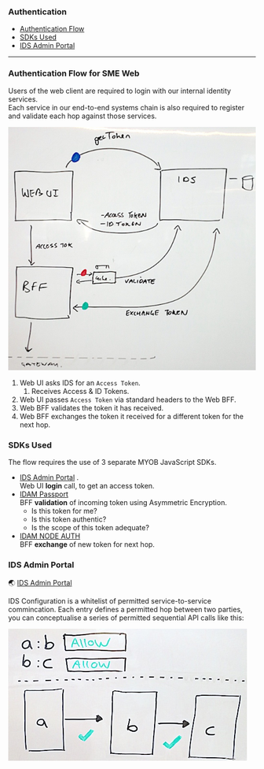 ### Authentication

* [Authentication Flow](#authentication-flow-for-sme-web) 
* [SDKs Used](#sdks-used)
* [IDS Admin Portal](#ids-admin-portal)

---

### Authentication Flow for SME Web

Users of the web client are required to login with our internal identity services.  
Each service in our end-to-end systems chain is also required to register and validate each hop against those services.

![auth flow diagram](images/authentication-flow.jpg)

1. Web UI asks IDS for an `Access Token`.  
    1. Receives Access & ID Tokens.
2. Web UI passes `Access Token` via standard headers to the Web BFF.
3. Web BFF validates the token it has received.
4. Web BFF exchanges the token it received for a different token for the next hop.

### SDKs Used

The flow requires the use of 3 separate MYOB JavaScript SDKs.

- [IDS Admin Portal] .  
  Web UI **login** call, to get an access token.
- [IDAM Passport]   
  BFF **validation** of incoming token using Asymmetric  Encryption.
     - Is this token for me?
     - Is this token authentic?
     - Is the scope of this token adequate?
- [IDAM NODE AUTH]   
  BFF **exchange** of new token for next hop.

### IDS Admin Portal

:earth_asia: [IDS Admin Portal]

IDS Configuration is a whitelist of permitted service-to-service commincation.
Each entry defines a permitted hop between two parties, you can conceptualise a series of permitted sequential API calls like this:

![ids admin entries](images/ids-admin-entry.jpg)

[IDS Admin Portal]: https://sit-admin.account.myob.com
[IDAM JS Auth]: https://github.com/MYOB-Technology/idam-js-auth-sdk
[IDAM Passport]: https://github.com/MYOB-Technology/idam-passport-auth-sdk
[IDAM Node Auth]: https://github.com/MYOB-Technology/idam-node-auth-sdk

